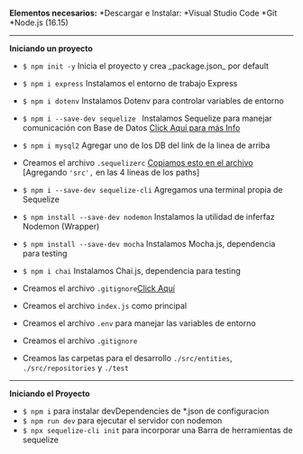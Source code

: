 **Elementos necesarios:**
  *Descargar e Instalar:
  *Visual Studio Code
  *Git
  *Node.js (16.15)

---
**Iniciando un proyecto**
  * ```$ npm init -y```                         Inicia el proyecto y crea \_package.json\_ por default  
  * ```$ npm i express```                       Instalamos el entorno de trabajo Express
  * ```$ npm i dotenv```                        Instalamos Dotenv para controlar variables de entorno
  
  * ```$ npm i --save-dev sequelize ```         Instalamos Sequelize para manejar comunicación con Base de Datos [Click Aquí para más Info](https://www.npmjs.com/package/sequelize)
  * ```$ npm i mysql2```                        Agregar uno de los DB del link de la linea de arriba
  * Creamos el archivo ```.sequelizerc``` [Copiamos esto en el archivo](https://sequelize.org/docs/v6/other-topics/migrations/#the-sequelizerc-file) [Agregando ``'src',`` en las 4 lineas de los paths]
  * ```$ npm i --save-dev sequelize-cli```      Agregamos una terminal propia de Sequelize
  * ```$ npm install --save-dev nodemon```      Instalamos la utilidad de inferfaz Nodemon (Wrapper) 
  * ```$ npm install --save-dev mocha```        Instalamos Mocha.js, dependencia para testing
  * ```$ npm i chai```                          Instalamos Chai.js, dependencia para testing
  * Creamos el archivo ```.gitignore```[Click Aquí](https://github.com/github/gitignore/blob/main/Node.gitignore)
  * Creamos el archivo ```index.js``` como principal
  * Creamos el archivo ```.env```  para manejar las variables de entorno
  * Creamos el archivo ```.gitignore```

  * Creamos las carpetas para el desarrollo ```./src/entities```, ```./src/repositories``` y ```./test```

---  
**Iniciando el Proyecto**
   * ```$ npm i``` para instalar devDependencies de *.json de configuracion
   * ```$ npm run dev``` para ejecutar el servidor con nodemon
   * ```$ npx sequelize-cli init``` para incorporar una Barra de herramientas de sequelize

